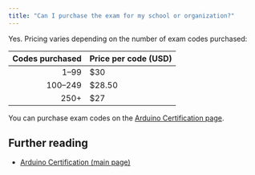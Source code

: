 ```yaml
---
title: "Can I purchase the exam for my school or organization?"
---
```


Yes. Pricing varies depending on the number of exam codes purchased:

| Codes purchased | Price per code (USD) |
|----------------:|----------------------|
| 1–99            | $30                  |
| 100–249         | $28.50               |
| 250+            | $27                  |

You can purchase exam codes on the [Arduino Certification page](https://www.arduino.cc/education/certification).

## Further reading

* [Arduino Certification (main page)](https://www.arduino.cc/education/certification)
